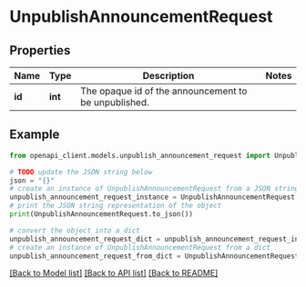 # UnpublishAnnouncementRequest


## Properties

Name | Type | Description | Notes
------------ | ------------- | ------------- | -------------
**id** | **int** | The opaque id of the announcement to be unpublished. | 

## Example

```python
from openapi_client.models.unpublish_announcement_request import UnpublishAnnouncementRequest

# TODO update the JSON string below
json = "{}"
# create an instance of UnpublishAnnouncementRequest from a JSON string
unpublish_announcement_request_instance = UnpublishAnnouncementRequest.from_json(json)
# print the JSON string representation of the object
print(UnpublishAnnouncementRequest.to_json())

# convert the object into a dict
unpublish_announcement_request_dict = unpublish_announcement_request_instance.to_dict()
# create an instance of UnpublishAnnouncementRequest from a dict
unpublish_announcement_request_from_dict = UnpublishAnnouncementRequest.from_dict(unpublish_announcement_request_dict)
```
[[Back to Model list]](../README.md#documentation-for-models) [[Back to API list]](../README.md#documentation-for-api-endpoints) [[Back to README]](../README.md)


